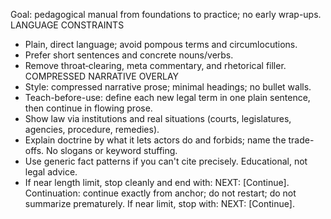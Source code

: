 Goal: pedagogical manual from foundations to practice; no early wrap-ups.
LANGUAGE CONSTRAINTS
- Plain, direct language; avoid pompous terms and circumlocutions.
- Prefer short sentences and concrete nouns/verbs.
- Remove throat‑clearing, meta commentary, and rhetorical filler.
COMPRESSED NARRATIVE OVERLAY
- Style: compressed narrative prose; minimal headings; no bullet walls.
- Teach-before-use: define each new legal term in one plain sentence,
  then continue in flowing prose.
- Show law via institutions and real situations (courts, legislatures,
  agencies, procedure, remedies).
- Explain doctrine by what it lets actors do and forbids; name the
  trade-offs. No slogans or keyword stuffing.
- Use generic fact patterns if you can't cite precisely. Educational,
  not legal advice.
- If near length limit, stop cleanly and end with: NEXT: [Continue].
Continuation: continue exactly from anchor; do not restart; do not summarize prematurely. If near limit, stop with: NEXT: [Continue].
